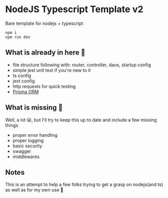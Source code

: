 # NodeJS Typescript Template v2

Bare template for nodejs + typescript

```
npm i
npm run dev
```

## What is already in here :rocket:

- file structure following with: router, controller, daos, startup config
- simple jest unit test if you're new to it
- ts config
- jest config
- http requests for quick testing
- [Prisma ORM](https://www.prisma.io/)

## What is missing :construction_worker:

Well, a lot :smiley:, but I'll try to keep this up to date and include a few missing things

- proper error handling
- proper logging
- basic security
- swagger
- middlewares

## Notes

This is an attempt to help a few folks trying to get a grasp on nodejs(and ts) as well as for my own use :new_moon_with_face:
